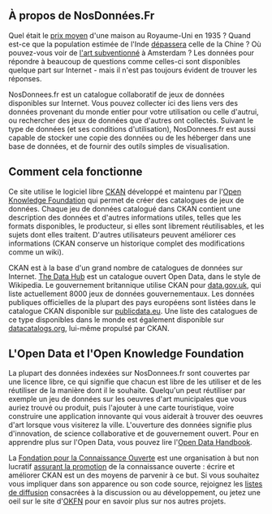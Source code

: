 ## À propos de NosDonnées.Fr

Quel était le [prix
    moyen](http://thedatahub.org/dataset/house-prices-uk-from-1930) d'une maison au Royaume-Uni en 1935 ? Quand est-ce que la
  population estimée de l'Inde [dépassera](http://thedatahub.org/dataset/guardian-population-unitednations)
  celle de la Chine ? Où pouvez-vous voir de [l'art
    subventionné](http://thedatahub.org/dataset/seattle-public-art) à Amsterdam ? Les données pour répondre à beaucoup de
  questions comme celles-ci sont disponibles quelque part sur Internet - mais
  il n'est pas toujours évident de trouver les réponses.

NosDonnees.fr est un catalogue collaboratif de jeux de données disponibles
  sur Internet.  Vous pouvez collecter ici des liens vers des données provenant
  du monde entier pour votre utilisation ou celle d'autrui, ou rechercher des
  jeux de données que d'autres ont collectés. Suivant le type de données (et
  ses conditions d'utilisation), NosDonnees.fr est aussi capable de stocker une
  copie des données ou de les héberger dans une base de données, et de fournir
  des outils simples de visualisation.

## Comment cela fonctionne

Ce site utilise le logiciel libre [CKAN](http://ckan.org)
  développé et maintenu par l'[Open Knowledge
    Foundation](http://okfn.org) qui permet de créer des catalogues de jeux de données.
  Chaque jeu de données catalogué dans CKAN contient une description des
  données et d'autres informations utiles, telles que les formats disponibles,
  le producteur, si elles sont librement réutilisables, et les sujets dont
  elles traitent. D'autres utilisateurs peuvent améliorer ces informations
  (CKAN conserve un historique complet des modifications comme un wiki).

CKAN est à la base d'un grand nombre de catalogues de données sur
  Internet. [The Data Hub](http://thedatahub.org) est un catalogue
  ouvert Open Data, dans le style de Wikipedia. Le gouvernement britannique
  utilise CKAN pour [data.gov.uk](http://data.gov.uk/), qui liste
  actuellement 8000 jeux de données gouvernementaux. Les données publiques
  officielles de la plupart des pays européens sont listées dans le catalogue
  CKAN disponible sur [publicdata.eu](http://publicdata.eu/). Une
  liste des catalogues de ce type disponibles dans le monde  est également
  disponible sur [datacatalogs.org](http://datacatalogs.org/),
  lui-même propulsé par CKAN.

## L'Open Data et l'Open Knowledge Foundation

La plupart des données indexées sur NosDonnees.fr sont couvertes par une
  licence libre, ce qui signifie que chacun est libre de les utiliser et de les
  réutiliser de la manière dont il le souhaite. Quelqu'un peut réutiliser par
  exemple un jeu de données sur les oeuvres d'art municipales que vous auriez
  trouvé ou produit, puis l'ajouter à une carte touristique, voire construire
  une application innovante qui vous aiderait à trouver des oeuvres d'art
  lorsque vous visiterez la ville. L'ouverture des données signifie plus
  d'innovation, de science collaborative et de gouvernement ouvert. Pour en
  apprendre plus sur l'Open Data, vous pouvez lire l'[Open Data Handbook](http://opendatahandbook.org).

La [Fondation pour la Connaissance Ouverte](http://okfn.org)
  est une organisation à but non lucratif [assurant la promotion](http://okfn.org/about/vision/) de la
  connaissance ouverte : écrire et améliorer CKAN est un des moyens de parvenir
  à ce but. Si vous souhaitez vous impliquer dans son apparence ou son code
  source, rejoignez les [listes de
    diffusion](http://ckan.org/contact/) consacrées à la discussion ou au développement, ou jetez une
  oeil sur le site d'[OKFN](http://okfn.org) pour en savoir plus sur
  nos autres projets.
